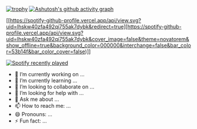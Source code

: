 

[![trophy](https://github-profile-trophy.vercel.app/?username=kriegsmarine)](https://github.com/ryo-ma/github-profile-trophy)
[![Ashutosh's github activity graph](https://github-readme-activity-graph.vercel.app/graph?username=kriegsmarine&theme=github-compact)](https://github.com/ashutosh00710/github-readme-activity-graph)



[[https://spotify-github-profile.vercel.app/api/view.svg?uid=lhskw40zfa492qi755ak7dybk&redirect=true][https://spotify-github-profile.vercel.app/api/view.svg?uid=lhskw40zfa492qi755ak7dybk&cover_image=false&theme=novatorem&show_offline=true&background_color=000000&interchange=false&bar_color=53b14f&bar_color_cover=false)]]

[![Spotify recently played](https://spotify-recently-played-readme.vercel.app/api?user=lhskw40zfa492qi755ak7dybk&width=400)](https://open.spotify.com/user/kriegsmarine)

- 🔭 I’m currently working on ...
- 🌱 I’m currently learning ...
- 👯 I’m looking to collaborate on ...
- 🤔 I’m looking for help with ...
- 💬 Ask me about ...
- 📫 How to reach me: ...
- 😄 Pronouns: ...
- ⚡ Fun fact: ...

<!--
**kriegsmarine/Kriegsmarine** is a ✨ _special_ ✨ repository because its `README.md` (this file) appears on your GitHub profile.

Here are some ideas to get you started:

- 🔭 I’m currently working on ...
- 🌱 I’m currently learning ...
- 👯 I’m looking to collaborate on ...
- 🤔 I’m looking for help with ...
- 💬 Ask me about ...
- 📫 How to reach me: ...
- 😄 Pronouns: ...
- ⚡ Fun fact: ...
-->
